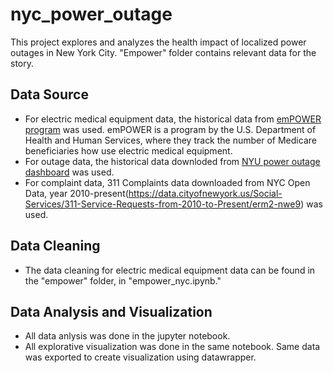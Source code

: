 # nyc_power_outage
This project explores and analyzes the health impact of localized power outages in New York City. 
"Empower" folder contains relevant data for the story.

## Data Source
- For electric medical equipment data, the historical data from [emPOWER program](https://empowerprogram.hhs.gov/about-empowermap.html) was used. emPOWER is a program by the U.S. Department of Health and Human Services, where they track the number of Medicare beneficiaries how use electric medical equipment.
- For outage data, the historical data downloded from [NYU power outage dashboard](https://outagesnycserver.cusp.nyu.edu/outages) was used.
- For complaint data, 311 Complaints data downloaded from NYC Open Data, year 2010-present(https://data.cityofnewyork.us/Social-Services/311-Service-Requests-from-2010-to-Present/erm2-nwe9) was used.

## Data Cleaning
- The data cleaning for electric medical equipment data can be found in the "empower" folder, in "empower_nyc.ipynb."

## Data Analysis and Visualization
- All data anlysis was done in the jupyter notebook.
- All explorative visualization was done in the same notebook. Same data was exported to create visualization using datawrapper.
